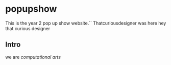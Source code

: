 # popupshow

This is the year 2 pop up show website.``
Thatcuriousdesigner was here
hey that curious designer 


## Intro
we are *computational arts*